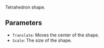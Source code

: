 Tetrahedron shape.

## Parameters

* `Translate`: Moves the center of the shape.
* `Scale`: The size of the shape.